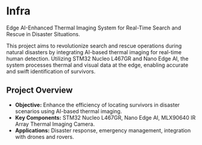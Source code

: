 # Infra
Edge AI-Enhanced Thermal Imaging System for Real-Time Search and Rescue in Disaster Situations.

This project aims to revolutionize search and rescue operations during natural disasters by integrating AI-based thermal imaging for real-time human detection. Utilizing STM32 Nucleo L467GR and Nano Edge AI, the system processes thermal and visual data at the edge, enabling accurate and swift identification of survivors.

## Project Overview
- **Objective:** Enhance the efficiency of locating survivors in disaster scenarios using AI-based thermal imaging.
- **Key Components:** STM32 Nucleo L467GR, Nano Edge AI, MLX90640 IR Array Thermal Imaging Camera.
- **Applications:** Disaster response, emergency management, integration with drones and rovers.
